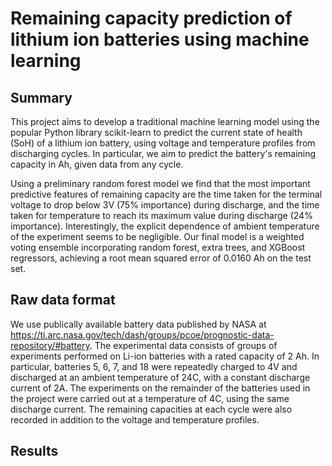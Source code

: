 # Remaining capacity prediction of lithium ion batteries using machine learning

## Summary

This project aims to develop a traditional machine learning model using the popular Python library scikit-learn to predict the current state of health (SoH) of a lithium ion battery, using voltage and temperature profiles from discharging cycles. In particular, we aim to predict the battery's remaining capacity in Ah, given data from any cycle.

Using a preliminary random forest model we find that the most important predictive features of remaining capacity are the time taken for the terminal voltage to drop below 3V (75% importance) during discharge, and the time taken for temperature to reach its maximum value during discharge (24% importance). Interestingly, the explicit dependence of ambient temperature of the experiment seems to be negligible. Our final model is a weighted voting ensemble incorporating random forest, extra trees, and XGBoost regressors, achieving a root mean squared error of 0.0160 Ah on the test set.

## Raw data format

We use publically available battery data published by NASA at https://ti.arc.nasa.gov/tech/dash/groups/pcoe/prognostic-data-repository/#battery. The experimental data consists of groups of experiments performed on Li-ion batteries with a rated capacity of 2 Ah. In particular, batteries 5, 6, 7, and 18 were repeatedly charged to 4V and discharged at an ambient temperature of 24C, with a constant discharge current of 2A. The experiments on the remainder of the batteries used in the project were carried out at a temperature of 4C, using the same discharge current. The remaining capacities at each cycle were also recorded in addition to the voltage and temperature profiles.

## Results
